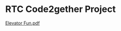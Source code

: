 # RTC Code2gether Project
[Elevator Fun.pdf](https://github.com/ElevatorFun/main/files/9639581/Elevator.Fun.pdf)
